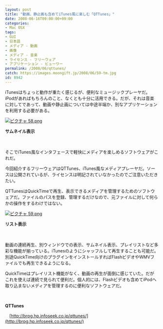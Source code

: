 ```yaml
---
layout: post
title: "動画、静止画も含めてiTunes風に楽しむ「QTTunes」"
date: 2008-06-16T09:00:00+09:00
categories:
- Mac OSX
tags: 
- GUI
- 日本語
- メディア - 動画
- 画像
- メディア - 音楽
- ライセンス - フリーウェア
- アプリケーション - ビューワー
permalink: /2008/06/qttunes/
catch: https://images.moongift.jp/2008/06/59-tm.jpg
id: 8942
---
```

iTunesはちょっと動作が重たく感じるが、便利なミュージックプレーヤだ。iPodがあればもちろんのこと、なくとも十分に活用できる。だが、それは音楽に対してであって、動画や静止画については中途半端か、別なアプリケーションを利用する必要がある。

  

[![ピクチャ 58.png](https://images.moongift.jp/2008/06/58-tm.jpg)](https://images.moongift.jp/2008/06/58.jpg)  
  
**サムネイル表示**

  

　

  

そこでiTunes風なインタフェースで軽快にメディアを楽しめるソフトウェアがこれだ。

  

今回紹介するフリーウェアはQTTunes、iTunes風なメディアプレーヤだ。ソースは公開されているが、ライセンスは明記されていなかったのでご注意いただきたい。

  
  
<!--more-->  

QTTunesはQuickTimeで再生、表示できるメディアを管理するためのソフトウェアだ。ファイルのパスを登録、管理するだけなので、元ファイルに対して何らかの操作をするわけではない。

  

[![ピクチャ 59.png](https://images.moongift.jp/2008/06/59-tm.jpg)](https://images.moongift.jp/2008/06/59.jpg)  
  
**リスト表示**

  

　

  

動画の連続再生、別ウィンドウでの表示、サムネイル表示、プレイリストなど多彩な機能が揃っている。iTunesのようにシャッフルして再生することも可能だ。別途QuickTime向けのプラグインをインストールすればFlashビデオやWMVファイルでも再生できるようになる。

  

QuickTimeはプレイリスト機能がなく、動画の再生が面倒に感じていた。だがこれを使えば連続で見られて便利だ。個人的には、Flashビデオも含めてiPodへ取り込まないメディアを管理するのに便利なソフトウェアだ。

  

　

  

**QTTunes**  
  
　[http://brpg.hp.infoseek.co.jp/qttunes/](http://brpg.hp.infoseek.co.jp/qttunes/)

  
